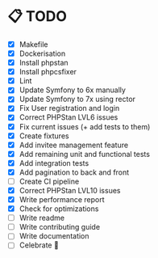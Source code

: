 # 📋  TODO 

- [X] Makefile
- [X] Dockerisation
- [X] Install phpstan
- [X] Install phpcsfixer
- [X] Lint
- [X] Update Symfony to 6x manually
- [X] Update Symfony to 7x using rector
- [X] Fix User registration and login
- [X] Correct PHPStan LVL6 issues
- [X] Fix current issues (+ add tests to them)
- [X] Create fixtures
- [X] Add invitee management feature
- [X] Add remaining unit and functional tests
- [X] Add integration tests
- [X] Add pagination to back and front
- [ ] Create CI pipeline
- [X] Correct PHPStan LVL10 issues
- [X] Write performance report
- [X] Check for optimizations
- [ ] Write readme
- [ ] Write contributing guide
- [ ] Write documentation
- [ ] Celebrate 🎉
